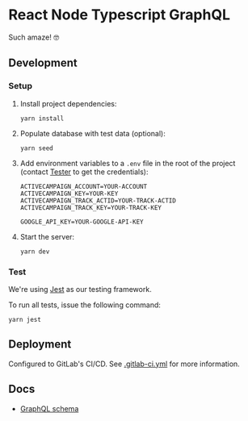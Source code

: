 # React Node Typescript GraphQL

Such amaze! :nerd_face:

## Development

### Setup

1.  Install project dependencies:

        yarn install

2.  Populate database with test data (optional):

        yarn seed

3.  Add environment variables to a `.env` file in the root of the project (contact [Tester](mailto:tester@tests.com) to get the credentials):

        ACTIVECAMPAIGN_ACCOUNT=YOUR-ACCOUNT
        ACTIVECAMPAIGN_KEY=YOUR-KEY
        ACTIVECAMPAIGN_TRACK_ACTID=YOUR-TRACK-ACTID
        ACTIVECAMPAIGN_TRACK_KEY=YOUR-TRACK-KEY

        GOOGLE_API_KEY=YOUR-GOOGLE-API-KEY

4.  Start the server:

        yarn dev

### Test

We're using [Jest](https://jestjs.io) as our testing framework.

To run all tests, issue the following command:

    yarn jest

## Deployment

Configured to GitLab's CI/CD. See [.gitlab-ci.yml](.gitlab-ci.yml) for more information.

## Docs

- [GraphQL schema](server/core/graphql/schema.gql)
